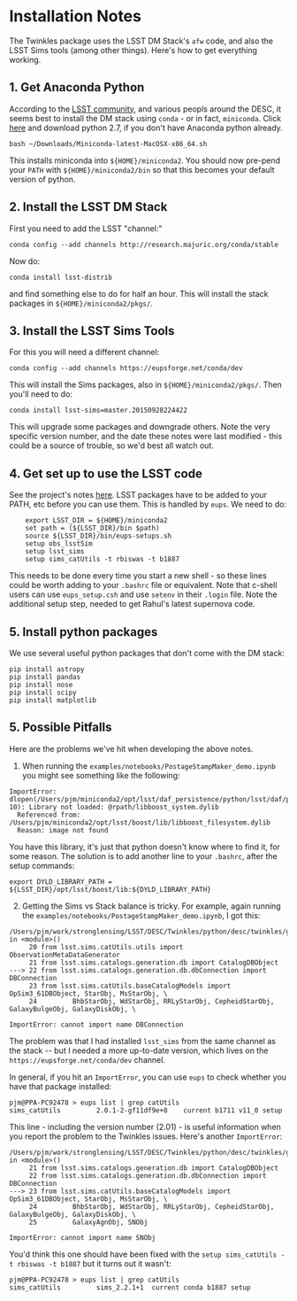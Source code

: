 # Installation Notes

The Twinkles package uses the LSST DM Stack's `afw` code, and also the LSST
Sims tools (among other things). Here's how to get everything working.

## 1. Get Anaconda Python

According to the [LSST community](https://community.lsst.org/t/up-and-running-with-sims-maf-contrib/383), and
various peopls around the DESC, it seems best to install the DM stack using `conda` - or in fact, `miniconda`.
Click [here](http://conda.pydata.org/miniconda.html) and download python 2.7, if you don't have Anaconda python already.
```
bash ~/Downloads/Miniconda-latest-MacOSX-x86_64.sh
```
This installs miniconda into `${HOME}/miniconda2`. You should now pre-pend your `PATH` with `${HOME}/miniconda2/bin` so that this becomes your default version of python.


## 2. Install the LSST DM Stack

First you need to add the LSST "channel:"
```
conda config --add channels http://research.majuric.org/conda/stable
```
Now do:
```
conda install lsst-distrib
```
and find something else to do for half an hour. This will install the stack packages in `${HOME}/miniconda2/pkgs/`.


## 3. Install the LSST Sims Tools

For this you will need a different channel:
```
conda config --add channels https://eupsforge.net/conda/dev
```
This will install the Sims packages, also in `${HOME}/miniconda2/pkgs/`. Then you'll need to do:
```
conda install lsst-sims=master.20150928224422
```
This will upgrade some packages and downgrade others. Note the very specific
version number, and the date these notes were last modified - this could be a source of trouble, so we'd best all watch out.


## 4. Get set up to use the LSST code

See the project's notes [here](https://confluence.lsstcorp.org/display/LSWUG/Using+the+LSST+Stack).
LSST packages have to be added to your PATH, etc before you can use them. This is handled by `eups`. We need to do:
```
    export LSST_DIR = ${HOME}/miniconda2
    set path = (${LSST_DIR}/bin $path)
    source ${LSST_DIR}/bin/eups-setups.sh
    setup obs_lsstSim
    setup lsst_sims
    setup sims_catUtils -t rbiswas -t b1887
```
This needs to be done every time you start a new shell - so these lines could be worth adding to your `.bashrc` file or equivalent. Note that c-shell users can use `eups_setup.csh` and use `setenv` in their `.login` file. Note the additional setup step, needed to get Rahul's latest supernova code.


## 5. Install python packages

We use several useful python packages that don't come with the DM stack:
```
pip install astropy
pip install pandas
pip install nose
pip install scipy
pip install matplotlib
```

## 5. Possible Pitfalls

Here are the problems we've hit when developing the above notes.

1. When running the `examples/notebooks/PostageStampMaker_demo.ipynb` you might see something like the following:
```
ImportError: dlopen(/Users/pjm/miniconda2/opt/lsst/daf_persistence/python/lsst/daf/persistence/_persistenceLib.so, 10): Library not loaded: @rpath/libboost_system.dylib
  Referenced from: /Users/pjm/miniconda2/opt/lsst/boost/lib/libboost_filesystem.dylib
  Reason: image not found
```
You have this library, it's just that python doesn't know where to find it, for some reason. The solution is to add another line to your `.bashrc`, after the setup commands:
```
export DYLD_LIBRARY_PATH = ${LSST_DIR}/opt/lsst/boost/lib:${DYLD_LIBRARY_PATH}
```

2. Getting the Sims vs Stack balance is tricky. For example,
again running the `examples/notebooks/PostageStampMaker_demo.ipynb`, I got this:
```
/Users/pjm/work/stronglensing/LSST/DESC/Twinkles/python/desc/twinkles/generatePhosimInput.py in <module>()
     20 from lsst.sims.catUtils.utils import ObservationMetaDataGenerator
     21 from lsst.sims.catalogs.generation.db import CatalogDBObject
---> 22 from lsst.sims.catalogs.generation.db.dbConnection import DBConnection
     23 from lsst.sims.catUtils.baseCatalogModels import OpSim3_61DBObject, StarObj, MsStarObj, \
     24         BhbStarObj, WdStarObj, RRLyStarObj, CepheidStarObj, GalaxyBulgeObj, GalaxyDiskObj, \

ImportError: cannot import name DBConnection
```
The problem was that I had installed `lsst_sims` from the same channel as
the stack -- but I needed a more up-to-date version, which lives on the
`https://eupsforge.net/conda/dev` channel.

In general, if you hit an `ImportError`, you can use `eups` to check whether you have that package installed:
```
pjm@PPA-PC92478 > eups list | grep catUtils
sims_catUtils         2.0.1-2-gf11df9e+8 	current b1711 v11_0 setup
```
This line - including the version number (2.01) - is useful information when you report the problem to the Twinkles issues. Here's another `ImportError`:
```
/Users/pjm/work/stronglensing/LSST/DESC/Twinkles/python/desc/twinkles/generatePhosimInput.py in <module>()
     21 from lsst.sims.catalogs.generation.db import CatalogDBObject
     22 from lsst.sims.catalogs.generation.db.dbConnection import DBConnection
---> 23 from lsst.sims.catUtils.baseCatalogModels import OpSim3_61DBObject, StarObj, MsStarObj, \
     24         BhbStarObj, WdStarObj, RRLyStarObj, CepheidStarObj, GalaxyBulgeObj, GalaxyDiskObj, \
     25         GalaxyAgnObj, SNObj

ImportError: cannot import name SNObj
```
You'd think this one should have been fixed with the `setup sims_catUtils -t rbiswas -t b1887` but it turns out it wasn't:
```
pjm@PPA-PC92478 > eups list | grep catUtils
sims_catUtils         sims_2.2.1+1 	current conda b1887 setup
```

